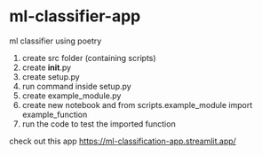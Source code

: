 # ml-classifier-app
 ml classifier using poetry

1. create src folder (containing scripts)
2. create __init__.py
3. create setup.py
4. run command inside setup.py
5. create example_module.py
6. create new notebook and from scripts.example_module import example_function
7. run the code to test the imported function

check out this app https://ml-classification-app.streamlit.app/